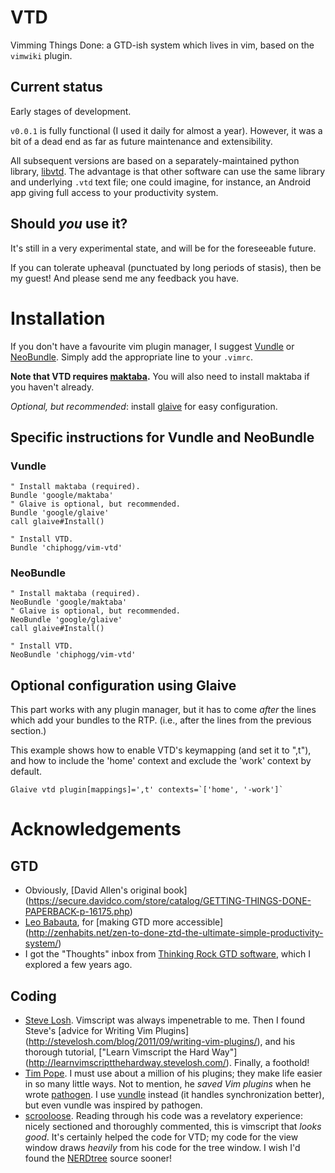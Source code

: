 # VTD

Vimming Things Done: a GTD-ish system which lives in vim, based on the
`vimwiki` plugin.

## Current status

Early stages of development.

`v0.0.1` is fully functional (I used it daily for almost a year). However, it
was a bit of a dead end as far as future maintenance and extensibility.

All subsequent versions are based on a separately-maintained python library,
[libvtd](http://github.com/chiphogg/libvtd).  The advantage is that other
software can use the same library and underlying `.vtd` text file; one could
imagine, for instance, an Android app giving full access to your productivity
system.

## Should _you_ use it?

It's still in a very experimental state, and will be for the foreseeable future.

If you can tolerate upheaval (punctuated by long periods of stasis), then be my
guest!  And please send me any feedback you have.

# Installation

If you don't have a favourite vim plugin manager, I suggest
[Vundle](https://github.com/gmarik/vundle) or
[NeoBundle](https://github.com/Shougo/neobundle.vim).
Simply add the appropriate line to your `.vimrc`.

**Note that VTD requires [maktaba](https://github.com/google/maktaba).**  You
will also need to install maktaba if you haven't already.

_Optional, but recommended_: install [glaive](https://github.com/google/glaive)
for easy configuration.

## Specific instructions for Vundle and NeoBundle

### Vundle

```vim
" Install maktaba (required).
Bundle 'google/maktaba'
" Glaive is optional, but recommended.
Bundle 'google/glaive'
call glaive#Install()

" Install VTD.
Bundle 'chiphogg/vim-vtd'
```

### NeoBundle
```vim
" Install maktaba (required).
NeoBundle 'google/maktaba'
" Glaive is optional, but recommended.
NeoBundle 'google/glaive'
call glaive#Install()

" Install VTD.
NeoBundle 'chiphogg/vim-vtd'
```

## Optional configuration using Glaive

This part works with any plugin manager, but it has to come _after_ the lines
which add your bundles to the RTP.  (i.e., after the lines from the previous
section.)

This example shows how to enable VTD's keymapping (and set it to ",t"), and how
to include the 'home' context and exclude the 'work' context by default.

```vim
Glaive vtd plugin[mappings]=',t' contexts=`['home', '-work']`
```

# Acknowledgements

## GTD

  - Obviously, 
     [David Allen's original book]
     (https://secure.davidco.com/store/catalog/GETTING-THINGS-DONE-PAPERBACK-p-16175.php)
  - [Leo Babauta](http://leobabauta.com/), for
     [making GTD more accessible]
     (http://zenhabits.net/zen-to-done-ztd-the-ultimate-simple-productivity-system/)
  - I got the "Thoughts" inbox from
     [Thinking Rock GTD software](http://www.trgtd.com.au/),
     which I explored a few years ago.

## Coding

  - [Steve Losh](http://stevelosh.com/).
    Vimscript was always impenetrable to me.  Then I found Steve's 
    [advice for Writing Vim Plugins]
    (http://stevelosh.com/blog/2011/09/writing-vim-plugins/),
    and his thorough tutorial,
    ["Learn Vimscript the Hard Way"]
    (http://learnvimscriptthehardway.stevelosh.com/).
    Finally, a foothold!
  - [Tim Pope](http://tpo.pe/).
    I must use about a million of his plugins;
    they make life easier in so many little ways.
    Not to mention, he *saved Vim plugins* when he wrote
    [pathogen](https://github.com/tpope/vim-pathogen/).
    I use [vundle](https://github.com/gmarik/vundle/) instead
    (it handles synchronization better),
    but even vundle was inspired by pathogen.
  - [scrooloose](https://github.com/scrooloose).
    Reading through his code was a revelatory experience:
    nicely sectioned and thoroughly commented,
    this is vimscript that _looks good_.
    It's certainly helped the code for VTD;
    my code for the view window draws *heavily*
    from his code for the tree window.
    I wish I'd found the
    [NERDtree](https://github.com/scrooloose/nerdtree)
    source sooner!
    
